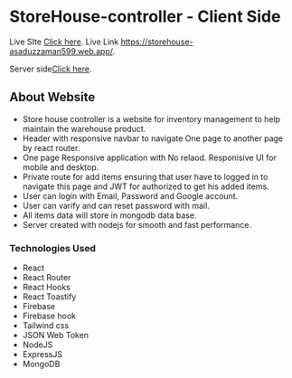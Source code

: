 # StoreHouse-controller - Client Side


Live SIte [Click here](https://storehouse-asaduzzaman599.web.app/).
Live Link https://storehouse-asaduzzaman599.web.app/.

Server side[Click here](https://github.com/ProgrammingHeroWC4/warehouse-management-server-side-asaduzzaman599/).

## About Website

- Store house controller is a website for inventory management to help maintain the warehouse product.
- Header with responsive navbar to navigate One page to another page by react router.
- One page Responsive application with No relaod. Responisive UI for mobile and desktop. 
- Private route for add items ensuring that user have to logged in to navigate this page and JWT for authorized to get his added items.
- User can login with Email, Password and Google account.
- User can varify and can reset password with mail.
- All items data will store in mongodb data base.
- Server created with nodejs for smooth and fast performance. 


### Technologies Used

- React 
- React Router 
- React Hooks 
- React Toastify
- Firebase  
- Firebase hook
- Tailwind css
- JSON Web Token
- NodeJS
- ExpressJS
- MongoDB